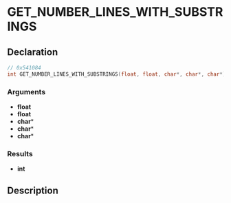 # GET_NUMBER_LINES_WITH_SUBSTRINGS

## Declaration
```cpp
// 0x541084
int GET_NUMBER_LINES_WITH_SUBSTRINGS(float, float, char*, char*, char*);
```

### Arguments
- **float**
- **float**
- **char***
- **char***
- **char***

### Results
- **int**

## Description
